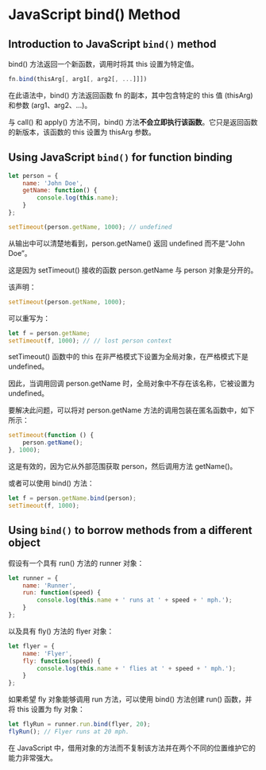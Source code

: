 # JavaScript bind() Method

## Introduction to JavaScript `bind()` method

bind() 方法返回一个新函数，调用时将其 this 设置为特定值。

```js
fn.bind(thisArg[, arg1[, arg2[, ...]]])
```

在此语法中，bind() 方法返回函数 fn 的副本，其中包含特定的 this 值 (thisArg) 和参数 (arg1、arg2、...)。

与 call() 和 apply() 方法不同，bind() 方法**不会立即执行该函数**。它只是返回函数的新版本，该函数的 this 设置为 thisArg 参数。

## Using JavaScript `bind()` for function binding

```js
let person = {
    name: 'John Doe',
    getName: function() {
        console.log(this.name);
    }
};

setTimeout(person.getName, 1000); // undefined
```

从输出中可以清楚地看到，person.getName() 返回 undefined 而不是“John Doe”。

这是因为 setTimeout() 接收的函数 person.getName 与 person 对象是分开的。

该声明：

```js
setTimeout(person.getName, 1000);
```

可以重写为：

```js
let f = person.getName;
setTimeout(f, 1000); // // lost person context
```

setTimeout() 函数中的 this 在非严格模式下设置为全局对象，在严格模式下是 undefined。

因此，当调用回调 person.getName 时，全局对象中不存在该名称，它被设置为 undefined。

要解决此问题，可以将对 person.getName 方法的调用包装在匿名函数中，如下所示：

```js
setTimeout(function () {
    person.getName();
}, 1000);
```

这是有效的，因为它从外部范围获取 person，然后调用方法 getName()。

或者可以使用 bind() 方法：

```js
let f = person.getName.bind(person);
setTimeout(f, 1000);
```

## Using `bind()` to borrow methods from a different object

假设有一个具有 run() 方法的 runner 对象：

```js
let runner = {
    name: 'Runner',
    run: function(speed) {
        console.log(this.name + ' runs at ' + speed + ' mph.');
    }
};
```

以及具有 fly() 方法的 flyer 对象：

```js
let flyer = {
    name: 'Flyer',
    fly: function(speed) {
        console.log(this.name + ' flies at ' + speed + ' mph.');
    }
};
```

如果希望 fly 对象能够调用 run 方法，可以使用 bind() 方法创建 run() 函数，并将 this 设置为 fly 对象：

```js
let flyRun = runner.run.bind(flyer, 20);
flyRun(); // Flyer runs at 20 mph.
```

在 JavaScript 中，借用对象的方法而不复制该方法并在两个不同的位置维护它的能力非常强大。